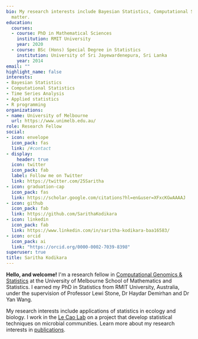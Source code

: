 ```yaml
---
bio: My research interests include Bayesian Statistics, Computational Statistics and Time Series Analysis.
  matter.
education:
  courses:
  - course: PhD in Mathematical Sciences
    institution: RMIT University
    year: 2020
  - course: BSc (Hons) Special Degree in Statistics
    institution: University of Sri Jayewardenepura, Sri Lanka 
    year: 2014
email: ""
highlight_name: false
interests:
- Bayesian Statistics
- Computational Statistics
- Time Series Analysis
- Applied statistics
- R programming
organizations:
- name: University of Melbourne
  url: https://www.unimelb.edu.au/
role: Research Fellow
social:
- icon: envelope
  icon_pack: fas
  link: /#contact
- display:
    header: true
  icon: twitter
  icon_pack: fab
  label: Follow me on Twitter
  link: https://twitter.com/25Saritha
- icon: graduation-cap
  icon_pack: fas
  link: https://scholar.google.com/citations?hl=en&user=XFxcKGwAAAAJ
- icon: github
  icon_pack: fab
  link: https://github.com/SarithaKodikara
- icon: linkedin
  icon_pack: fab
  link: https://www.linkedin.com/in/saritha-kodikara-baa16583/
- icon: orcid
  icon_pack: ai
  link: "https://orcid.org/0000-0002-7039-8398"
superuser: true
title: Saritha Kodikara
---
```


**Hello, and welcome!** I'm a research fellow in [Computational Genomics & Statistics](https://sites.research.unimelb.edu.au/integrative-genomics) at the University of Melbourne School of Mathematics and Statistics. I earned my PhD in Statistics from RMIT University, Australia, under the supervision of Professor Lewi Stone, 
Dr Haydar Demirhan and Dr Yan Wang. 

My research interests include applications of statistics in ecology and biology. I work in the [Le Cao Lab](https://lecao-lab.science.unimelb.edu.au/#tabmain) on a project that develop statistical techniques on microbial communities. Learn more about my research interests in [publications](publication).



